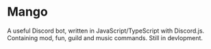 # Mango
A useful Discord bot, written in JavaScript/TypeScript with Discord.js.
Containing mod, fun, guild and music commands. Still in devlopment.
